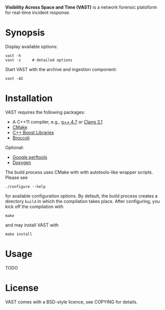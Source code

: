 **Visibility Across Space and Time (VAST)** is a network forensic platoform for
real-time incident response. 

Synopsis
========

Display available options:

    vast -h
    vast -z     # detailed options

Start VAST with the archive and ingestion component:

    vast -AI

Installation
============

VAST requires the following packages:

* A C++11 compiler, e.g., [g++ 4.7](http://gcc.gnu.org) or
  [Clang 3.1](http://clang.llvm.org/)
* [CMake](http://www.cmake.org)
* [C++ Boost Libraries](http://www.boost.org)
* [Broccoli](http://www.bro-ids.org)

Optional:

* [Google perftools](http://code.google.com/p/google-perftools)
* [Doxygen](http://www.doxygen.org)

The build process uses CMake with with autotools-like wrapper scripts. Please
see

    ./configure --help

for available configuration options. By default, the build process creates a
directory `build` in which the compilation takes place. After configuring, you
kick off the compilation with

    make

and may install VAST with

    make install

Usage
=====

TODO

License
=======

VAST comes with a BSD-style licence, see COPYING for details.
